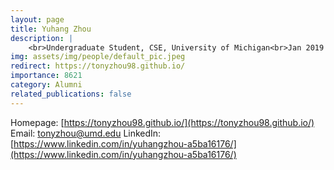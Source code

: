 ```yaml
---
layout: page
title: Yuhang Zhou
description: |
    <br>Undergraduate Student, CSE, University of Michigan<br>Jan 2019 -- May 2020<br><span style='color:blue'>Phd candidate, University of Maryland</span>
img: assets/img/people/default_pic.jpeg
redirect: https://tonyzhou98.github.io/
importance: 8621
category: Alumni
related_publications: false
---
```

Homepage: [https://tonyzhou98.github.io/](https://tonyzhou98.github.io/)
Email: [tonyzhou@umd.edu](mailto:tonyzhou@umd.edu)
LinkedIn: [https://www.linkedin.com/in/yuhangzhou-a5ba16176/](https://www.linkedin.com/in/yuhangzhou-a5ba16176/)

